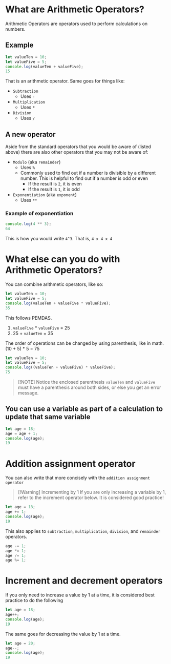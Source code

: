 # What are Arithmetic Operators?
Arithmetic Operators are operators used to perform calculations on numbers.

## Example

```js
let valueTen = 10;
let valueFive = 5;
console.log(valueTen + valueFive);
15
```

That is an arithmetic operator. Same goes for things like:
* `Subtraction`
	* Uses `-`
* `Multiplication`
	* Uses `*`
* `Division`
	* Uses `/`

## A new operator

Aside from the standard operators that you would be aware of (listed above) there are also other operators that you may not be aware of:
* `Modulo` (aka `remainder`)
	* Uses `%`
	* Commonly used to find out if a number is divisible by a different number. This is helpful to find out if a number is odd or even
		* If the result is `2`, it is even
		* If the result is `1`, it is odd
* `Exponentiation` (aka `exponent`)
	* Uses `**`
### Example of exponentiation

```js
console.log(4 ** 3);
64
```

This is how you would write `4^3`. That is, `4 x 4 x 4`

# What else can you do with Arithmetic Operators?

You can combine arithmetic operators, like so:

```js
let valueTen = 10;
let valueFive = 5;
console.log(valueTen + valueFive * valueFive);
35
```

This follows PEMDAS.

1. `valueFive` * `valueFive` = 25
2. 25 + `valueTen` = 35

The order of operations can be changed by using parenthesis, like in math. (10 + 5) * 5 = 75

```js
let valueTen = 10;
let valueFive = 5;
console.log((valueTen + valueFive) * valueFive);
75
```

> [!NOTE] Notice the enclosed parenthesis
> `valueTen` and `valueFive` must have a parenthesis around both sides, or else you get an error message.

## You can use a variable as part of a calculation to update that same variable

```js
let age = 18;
age = age + 1;
console.log(age);
19
```

# Addition assignment operator
You can also write that more concisely with the `addition assignment operator`

> [!Warning] Incrementing by 1
> If you are only increasing a variable by 1, refer to the increment operator below. It is considered good practice!

```js
let age = 18;
age += 1;
console.log(age);
19
```

This also applies to `subtraction`, `multiplication`, `division`, and `remainder` operators.

```js
age -= 1;
age *= 1;
age /= 1;
age %= 1;
```

# Increment and decrement operators
If you only need to increase a value by 1 at a time, it is considered best practice to do the following

```js
let age = 18;
age++;
console.log(age);
19
```

The same goes for decreasing the value by 1 at a time.

```js
let age = 20;
age--;
console.log(age);
19
```

